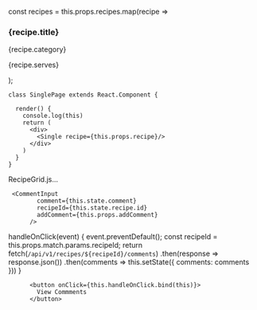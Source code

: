 const recipes = this.props.recipes.map(recipe =>
    <div className="recipe-card" key={recipe.id}>
      <h3>{recipe.title}</h3>
      <p>{recipe.category}</p>
      <p>{recipe.serves}</p>
    </div>);


    class SinglePage extends React.Component {

      render() {
        console.log(this)
        return (
          <div>
            <Single recipe={this.props.recipe}/>
          </div>
        )
      }
    }

RecipeGrid.js...
    <Recipe
      history={props.history}
      key={recipe.id}
      recipeTitle={recipe.title}
      recipeCategory={recipe.category}
      recipeServes={recipe.serves}
      recipeId={recipe.id}
    />

     <CommentInput 
            comment={this.state.comment} 
            recipeId={this.state.recipe.id} 
            addComment={this.props.addComment}
          />

  handleOnClick(event) {
    event.preventDefault();
    const recipeId = this.props.match.params.recipeId;
    return fetch(`/api/v1/recipes/${recipeId}/comments`)
      .then(response => response.json())
      .then(comments => this.setState({ comments: comments }))
  }
  
          <button onClick={this.handleOnClick.bind(this)}>
            View Commments
          </button>
